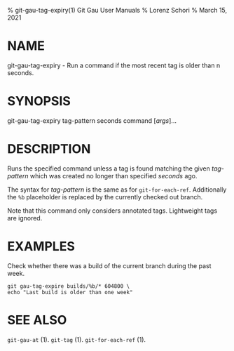 % git-gau-tag-expiry(1) Git Gau User Manuals
% Lorenz Schori
% March 15, 2021

# NAME

git-gau-tag-expiry - Run a command if the most recent tag is older than n seconds.

# SYNOPSIS

git-gau-tag-expiry tag-pattern seconds command [*args*]...

# DESCRIPTION

Runs the specified command unless a tag is found matching the given
*tag-pattern* which was created no longer than specified *seconds* ago.

The syntax for *tag-pattern* is the same as for `git-for-each-ref`.
Additionally the `%b` placeholder is replaced by the currently checked out
branch.

Note that this command only considers annotated tags. Lightweight tags are
ignored.

# EXAMPLES

Check whether there was a build of the current branch during the past week.

    git gau-tag-expire builds/%b/* 604800 \
    echo "Last build is older than one week"

# SEE ALSO

`git-gau-at` (1).
`git-tag` (1).
`git-for-each-ref` (1).
